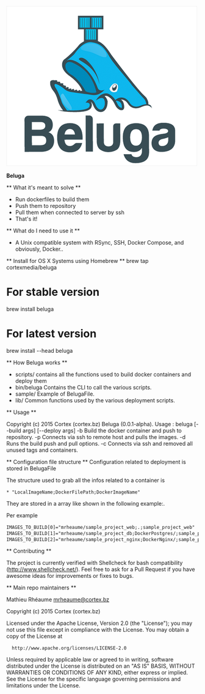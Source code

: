![Alt text](/img/logo.png?raw=true "Beluga Logo")

**Beluga**

** What it's meant to solve **
  - Run dockerfiles to build them
  - Push them to repository
  - Pull them when connected to server by ssh
  - That's it!

** What do I need to use it **
  - A Unix compatible system with RSync, SSH, Docker Compose, and obviously, Docker..

** Install for OS X Systems using Homebrew **
  brew tap cortexmedia/beluga
  # For stable version
  brew install beluga
  # For latest version
  brew install --head beluga

** How Beluga works **

  - scripts/ contains all the functions used to build docker containers and deploy them
  - bin/beluga Contains the CLI to call the various scripts.
  - sample/ Example of BelugaFile.
  - lib/ Common functions used by the various deployment scripts.

** Usage **

  Copyright (c) 2015 Cortex (cortex.bz)
  Beluga (0.0.1-alpha). Usage :
  beluga [--build args] [--deploy args]
  -b Build the docker container and push to repository.
  -p Connects via ssh to remote host and pulls the images.
  -d Runs the build push and pull options.
  -c Connects via ssh and removed all unused tags and containers.


** Configuration file structure **
  Configuration related to deployment is stored in BelugaFile

  The structure used to grab all the infos related to a container is

    * "LocalImageName;DockerFilePath;DockerImageName"

  They are stored in a array like shown in the following example:.

  Per example

    IMAGES_TO_BUILD[0]="mrheaume/sample_project_web;.;sample_project_web"
    IMAGES_TO_BUILD[1]="mrheaume/sample_project_db;DockerPostgres/;sample_project_db"
    IMAGES_TO_BUILD[2]="mrheaume/sample_project_nginx;DockerNginx/;sample_project_nginx”

** Contributing **

  The project is currently verified with Shellcheck for bash compatibility (http://www.shellcheck.net/).
  Feel free to ask for a Pull Request if you have awesome ideas for improvements or fixes to bugs.

** Main repo maintainers **

  Mathieu Rhéaume <mrheaume@cortex.bz>

  Copyright (c) 2015 Cortex (cortex.bz)

  Licensed under the Apache License, Version 2.0 (the "License");
  you may not use this file except in compliance with the License.
  You may obtain a copy of the License at

      http://www.apache.org/licenses/LICENSE-2.0

  Unless required by applicable law or agreed to in writing, software
  distributed under the License is distributed on an "AS IS" BASIS,
  WITHOUT WARRANTIES OR CONDITIONS OF ANY KIND, either express or implied.
  See the License for the specific language governing permissions and
  limitations under the License.
